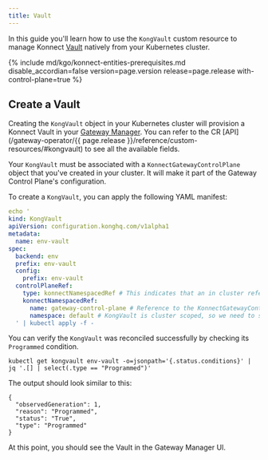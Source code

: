 ```yaml
---
title: Vault
---
```


In this guide you'll learn how to use the `KongVault` custom resource to manage
Konnect [Vault](/konnect/gateway-manager/configuration/#vaults) natively from your Kubernetes cluster.

{% include md/kgo/konnect-entities-prerequisites.md disable_accordian=false version=page.version release=page.release
with-control-plane=true %}

## Create a Vault

Creating the `KongVault` object in your Kubernetes cluster will provision a Konnect Vault in
your [Gateway Manager](/konnect/gateway-manager). You can refer to the CR [API](/gateway-operator/{{ page.release
}}/reference/custom-resources/#kongvault) to see all the available fields.

Your `KongVault` must be associated with a `KonnectGatewayControlPlane` object that you've created in your cluster.
It will make it part of the Gateway Control Plane's configuration.

To create a `KongVault`, you can apply the following YAML manifest:

```yaml
echo '
kind: KongVault
apiVersion: configuration.konghq.com/v1alpha1
metadata:
  name: env-vault
spec:
  backend: env
  prefix: env-vault
  config:
    prefix: env-vault
  controlPlaneRef:
    type: konnectNamespacedRef # This indicates that an in cluster reference is used
    konnectNamespacedRef:
      name: gateway-control-plane # Reference to the KonnectGatewayControlPlane object
      namespace: default # KongVault is cluster scoped, so we need to specify namespace of the Konnect Control Plane
  ' | kubectl apply -f -
```

You can verify the `KongVault` was reconciled successfully by checking its `Programmed` condition.

```shell
kubectl get kongvault env-vault -o=jsonpath='{.status.conditions}' | jq '.[] | select(.type == "Programmed")'
```

The output should look similar to this:

```console
{
  "observedGeneration": 1,
  "reason": "Programmed",
  "status": "True",
  "type": "Programmed"
}
```

At this point, you should see the Vault in the Gateway Manager UI.
